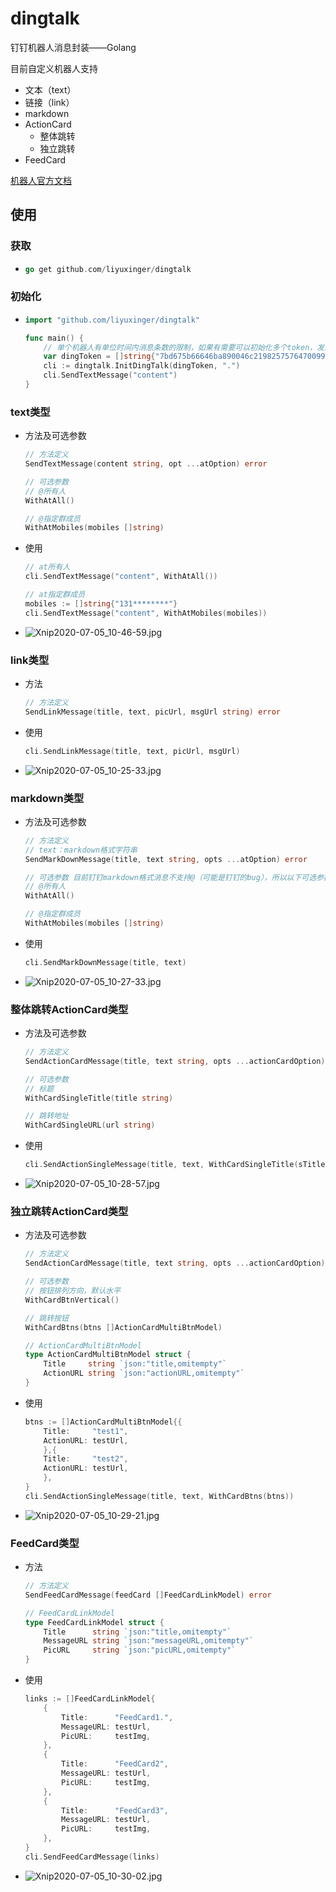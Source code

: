 # dingtalk
钉钉机器人消息封装——Golang

目前自定义机器人支持
- 文本（text）
- 链接（link）
- markdown
- ActionCard
    - 整体跳转
    - 独立跳转
- FeedCard

[机器人官方文档](https://ding-doc.dingtalk.com/doc#/serverapi2/qf2nxq)

## 使用
### 获取
-   ```go
    go get github.com/liyuxinger/dingtalk
    ```
### 初始化
-   ```go
    import "github.com/liyuxinger/dingtalk"
    
    func main() {
        // 单个机器人有单位时间内消息条数的限制，如果有需要可以初始化多个token，发消息时随机发给其中一个机器人。
        var dingToken = []string{"7bd675b66646ba890046c2198257576470099e1bda0770bad7dd6684fb1e0415"}
        cli := dingtalk.InitDingTalk(dingToken, ".")
        cli.SendTextMessage("content")
    }
    ```
### text类型
- 方法及可选参数
    ```go
    // 方法定义
    SendTextMessage(content string, opt ...atOption) error

    // 可选参数
    // @所有人
    WithAtAll()
    
    // @指定群成员
    WithAtMobiles(mobiles []string)
    ```
- 使用
    ```go
    // at所有人
    cli.SendTextMessage("content", WithAtAll())

    // at指定群成员
    mobiles := []string{"131********"}
    cli.SendTextMessage("content", WithAtMobiles(mobiles))
    ```
- ![Xnip2020-07-05_10-46-59.jpg](https://i.loli.net/2020/07/05/LXErbH1KiRGstQ7.jpg)

### link类型
- 方法
    ```go
    // 方法定义
    SendLinkMessage(title, text, picUrl, msgUrl string) error
    ```
- 使用
    ```go
    cli.SendLinkMessage(title, text, picUrl, msgUrl)
    ```
- ![Xnip2020-07-05_10-25-33.jpg](https://i.loli.net/2020/07/05/wDG1sMPlU7XZQfr.jpg)

### markdown类型
- 方法及可选参数
    ```go
    // 方法定义
    // text：markdown格式字符串
    SendMarkDownMessage(title, text string, opts ...atOption) error
    
    // 可选参数 目前钉钉markdown格式消息不支持@（可能是钉钉的bug），所以以下可选参数暂时不生效。
    // @所有人
    WithAtAll()
    
    // @指定群成员
    WithAtMobiles(mobiles []string)
    ```
- 使用
    ```go
    cli.SendMarkDownMessage(title, text)
    ```
- ![Xnip2020-07-05_10-27-33.jpg](https://i.loli.net/2020/07/05/7LScefCZIGnDjBV.jpg)

### 整体跳转ActionCard类型
- 方法及可选参数
    ```go
    // 方法定义
    SendActionCardMessage(title, text string, opts ...actionCardOption) error
    
    // 可选参数
    // 标题
    WithCardSingleTitle(title string)
    
    // 跳转地址
    WithCardSingleURL(url string)
    ```
- 使用
    ```go
    cli.SendActionSingleMessage(title, text, WithCardSingleTitle(sTitle), WithCardSingleURL(url))
    ```
- ![Xnip2020-07-05_10-28-57.jpg](https://i.loli.net/2020/07/05/kKELHAlomndiO9I.jpg)

### 独立跳转ActionCard类型
- 方法及可选参数
    ```go
    // 方法定义
    SendActionCardMessage(title, text string, opts ...actionCardOption) error
    
    // 可选参数
    // 按钮排列方向，默认水平
    WithCardBtnVertical()
  
    // 跳转按钮
    WithCardBtns(btns []ActionCardMultiBtnModel)

    // ActionCardMultiBtnModel
    type ActionCardMultiBtnModel struct {
    	Title     string `json:"title,omitempty"`
    	ActionURL string `json:"actionURL,omitempty"`
    }
    ```
- 使用
    ```go
    btns := []ActionCardMultiBtnModel{{
        Title:     "test1",
        ActionURL: testUrl,
        },{
        Title:     "test2",
        ActionURL: testUrl,
        },
    }
    cli.SendActionSingleMessage(title, text, WithCardBtns(btns))
    ```
- ![Xnip2020-07-05_10-29-21.jpg](https://i.loli.net/2020/07/05/t9GywHFSQUWCVDT.jpg)

### FeedCard类型
- 方法
    ```go
    // 方法定义
    SendFeedCardMessage(feedCard []FeedCardLinkModel) error
    
    // FeedCardLinkModel
    type FeedCardLinkModel struct {
    	Title      string `json:"title,omitempty"`
    	MessageURL string `json:"messageURL,omitempty"`
    	PicURL     string `json:"picURL,omitempty"`
    }
    ```
- 使用
    ```go
    links := []FeedCardLinkModel{
        {
            Title:      "FeedCard1.",
            MessageURL: testUrl,
            PicURL:     testImg,
        },
        {
            Title:      "FeedCard2",
            MessageURL: testUrl,
            PicURL:     testImg,
        },
        {
            Title:      "FeedCard3",
            MessageURL: testUrl,
            PicURL:     testImg,
        },
    }
    cli.SendFeedCardMessage(links)
    ```
- ![Xnip2020-07-05_10-30-02.jpg](https://i.loli.net/2020/07/05/F5WDLqyJ4Yzfj6A.jpg)